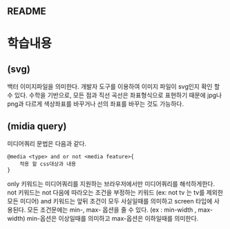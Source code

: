 ## README ##

# 학습내용 

## (svg)
백터 이미지파일을 의미한다.
개발자 도구를 이용하여 이미지 파일이 svg인지 확인 할 수 있다.
수학을 기반으로, 모든 점과 직선 곡선은 좌표형식으로 표현하기 때문에 jpg나 png과 다르게 색상좌표를 바꾸거나 선의 좌표를 바꾸는 것도 가능하다.


## (midia query)
미디어쿼리 문법은 다음과 같다.

```
@media <type> and or not <media feature>{
    적용 할 css대상과 내용
}
```

only 키워드는 미디어쿼리를 지원하는 브라우저에서만 미디어쿼리를 해석하게한다.
not 키워드는 not 다음에 따라오는 조건을 부정하는 키워드 (ex: not tv 는 tv를 제외한 모든 미디어)
and 키워드는 앞뒤 조건이 모두 사실일때를 의미하고 screen 타입에 사용된다.
모든 조건문에는 min-, max- 옵션을 줄 수 있다. (ex : min-width , max-width)
min-옵션은 이상일때를 의미하고 max-옵션은 이하일때를 의미한다.

